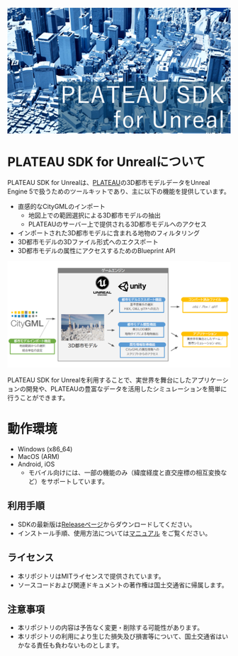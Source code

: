 ![](README_Images/PLATEAUEyecatchUnrealEngine_YuGothic.png)

# PLATEAU SDK for Unrealについて
PLATEAU SDK for Unrealは、[PLATEAU](https://www.mlit.go.jp/plateau/)の3D都市モデルデータをUnreal Engine 5で扱うためのツールキットであり、主に以下の機能を提供しています。

- 直感的なCityGMLのインポート
  - 地図上での範囲選択による3D都市モデルの抽出
  - PLATEAUのサーバー上で提供される3D都市モデルへのアクセス
- インポートされた3D都市モデルに含まれる地物のフィルタリング
- 3D都市モデルの3Dファイル形式へのエクスポート
- 3D都市モデルの属性にアクセスするためのBlueprint API

![](README_Images/SDK_Outline.png)

PLATEAU SDK for Unrealを利用することで、実世界を舞台にしたアプリケーションの開発や、PLATEAUの豊富なデータを活用したシミュレーションを簡単に行うことができます。

# 動作環境
- Windows (x86_64)
- MacOS (ARM)
- Android, iOS
  - モバイル向けには、一部の機能のみ（緯度経度と直交座標の相互変換など）をサポートしています。

## 利用手順
- SDKの最新版は[Releaseページ](https://github.com/Project-PLATEAU/PLATEAU-SDK-for-Unreal/releases)からダウンロードしてください。
- インストール手順、使用方法については[マニュアル](https://synesthesias.github.io/PLATEAU-SDK-for-Unreal/index.html) をご覧ください。

## ライセンス
- 本リポジトリはMITライセンスで提供されています。
- ソースコードおよび関連ドキュメントの著作権は国土交通省に帰属します。

## 注意事項
- 本リポジトリの内容は予告なく変更・削除する可能性があります。
- 本リポジトリの利用により生じた損失及び損害等について、国土交通省はいかなる責任も負わないものとします。
